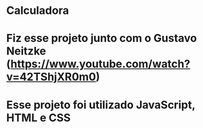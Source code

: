 # Calculadora 
# Fiz esse projeto junto com o Gustavo Neitzke (https://www.youtube.com/watch?v=42TShjXR0m0)
# Esse projeto foi utilizado JavaScript, HTML e CSS